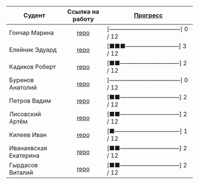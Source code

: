 | Судент | Ссылка на работу | [Прогресс](https://ugntu-frontend.shtirlizc.ru)
|---|:-----------:|------------| 
| Гончар Марина | [repo](https://github.com/goncharm/mmmmm.git) | [————————————] 0 / 12
| Елейник Эдуард | [repo](https://github.com/DonIkOt/Front_MPS_Eleynik) | [■■■—————————] 3 / 12
| Кадиков Роберт | [repo](https://github.com/RobertKadikov/Frontend-MPSH24-Kadikov) | [■■——————————] 2 / 12
| Буренов Анатолий | [repo](https://github.com/AnatolyBurenov/index.html) | [————————————] 0 / 12
| Петров Вадим | [repo](https://github.com/Gilead-slaid/front-vadim) | [■■——————————] 2 / 12
| Лисовский Артём | [repo](https://github.com/LisVpustini/lissos.git) | [■■——————————] 2 / 12
| Килеев Иван | [repo](https://github.com/Supernova288/Front.git) | [■———————————] 1 / 12
| Иванаевская Екатерина | [repo](https://github.com/KatyaIva082/KatyaIvanaevskaya.git) | [■■——————————] 2 / 12
| Гырдасов Виталий | [repo](https://github.com/vitaliik84/ugntumph) | [■■——————————] 2 / 12
